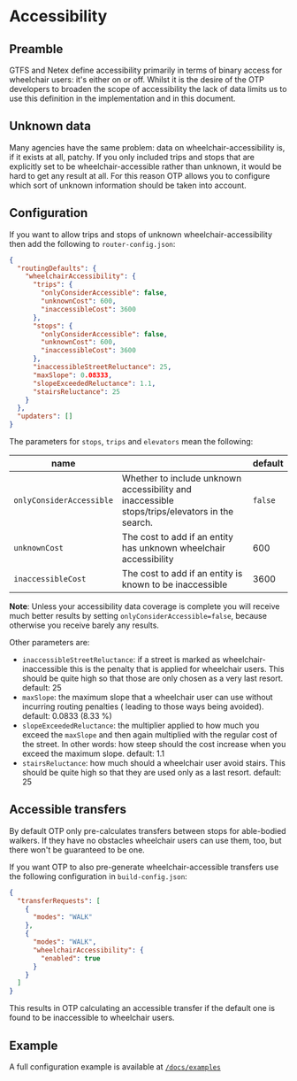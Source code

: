 # Accessibility

## Preamble

GTFS and Netex define accessibility primarily in terms of binary access for wheelchair users: it's
either on or off. Whilst it is the desire of the OTP developers to broaden the scope of
accessibility the lack of data limits us to use this definition in the implementation and in this
document.

## Unknown data

Many agencies have the same problem: data on wheelchair-accessibility is, if it exists at all,
patchy. If you only included trips and stops that are explicitly set to be wheelchair-accessible
rather than unknown, it would be hard to get any result at all. For this reason OTP allows you to
configure which sort of unknown information should be taken into account.

## Configuration

If you want to allow trips and stops of unknown wheelchair-accessibility then add the following to
`router-config.json`:

```json
{
  "routingDefaults": {
    "wheelchairAccessibility": {
      "trips": {
        "onlyConsiderAccessible": false,
        "unknownCost": 600,
        "inaccessibleCost": 3600
      },
      "stops": {
        "onlyConsiderAccessible": false,
        "unknownCost": 600,
        "inaccessibleCost": 3600
      },
      "inaccessibleStreetReluctance": 25,
      "maxSlope": 0.08333,
      "slopeExceededReluctance": 1.1,
      "stairsReluctance": 25
    }
  },
  "updaters": []
}
```

The parameters for `stops`, `trips` and `elevators` mean the following:

| name                     |                                                                                                | default |
|--------------------------|------------------------------------------------------------------------------------------------|---------|
| `onlyConsiderAccessible` | Whether to include unknown accessibility and inaccessible stops/trips/elevators in the search. | `false` |
| `unknownCost`            | The cost to add if an entity has unknown wheelchair accessibility                              | 600     |
| `inaccessibleCost`       | The cost to add if an entity is known to be inaccessible                                       | 3600    |

**Note**: Unless your accessibility data coverage is complete you will receive much better results
by setting `onlyConsiderAccessible=false`, because
otherwise you receive barely any results.

Other parameters are:

- `inaccessibleStreetReluctance`: if a street is marked as wheelchair-inaccessible this is the
  penalty that is applied for wheelchair users. This should be quite high so that those are only
  chosen as a very last resort. default: 25
- `maxSlope`: the maximum slope that a wheelchair user can use without incurring routing penalties (
  leading to those ways being avoided). default: 0.0833 (8.33 %)
- `slopeExceededReluctance`: the multiplier applied to how much you exceed the `maxSlope` and then
  again
  multiplied with the regular cost of the street. In other words: how steep should the cost increase
  when you exceed the maximum slope. default: 1.1
- `stairsReluctance`: how much should a wheelchair user avoid stairs. This should be quite high so
  that they are used only as a last resort. default: 25

## Accessible transfers

By default OTP only pre-calculates transfers between stops for able-bodied walkers. If they have no
obstacles wheelchair users can use them, too, but there won't be guaranteed to be one.

If you want OTP to also pre-generate wheelchair-accessible transfers use the following configuration
in `build-config.json`:

```json
{
  "transferRequests": [
    {
      "modes": "WALK"
    },
    {
      "modes": "WALK",
      "wheelchairAccessibility": {
        "enabled": true
      }
    }
  ]
}
```

This results in OTP calculating an accessible transfer if the default one is found to be
inaccessible
to wheelchair users.

## Example

A full configuration example is available
at [`/docs/examples`](https://github.com/opentripplanner/OpenTripPlanner/tree/dev-2.x/docs/examples/ibi)